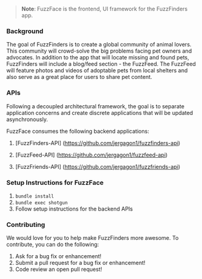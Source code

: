 > **Note**: FuzzFace is the frontend, UI framework for the FuzzFinders app.

### Background
The goal of FuzzFinders is to create a global  community of  animal  lovers. This community will  crowd-solve the big problems  facing  pet owners  and advocates.  In  addition to  the app that  will  locate missing and found pets, FuzzFinders will  include a blog/feed section - the FuzzFeed. The FuzzFeed  will  feature photos  and videos  of adoptable pets  from  local shelters  and also  serve as  a great place for users to share pet content.

### APIs

Following a decoupled architectural framework, the goal is to separate application concerns and create discrete applications that will be updated asynchronously.

FuzzFace consumes the following backend applications:

1. [FuzzFinders-API] (https://github.com/jergagon1/fuzzfinders-api)

2. [FuzzFeed-API] (https://github.com/jergagon1/fuzzfeed-api)

3. [FuzzFriends-API] (https://github.com/jergagon1/fuzzfriends-api)

### Setup Instructions for FuzzFace

1.  `bundle install`
2.  `bundle exec shotgun`
3. Follow setup instructions for the backend APIs

### Contributing

We would love for you to help make FuzzFinders more awesome. To contribute, you can do the following:

1. Ask for a bug fix or enhancement!
2. Submit a pull request for a bug fix or enhancement!
3. Code review an open pull request!